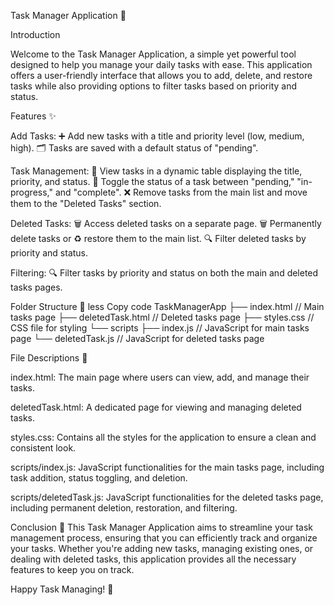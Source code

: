 Task Manager Application 📝

Introduction

Welcome to the Task Manager Application, a simple yet powerful tool designed to help you manage your daily tasks with ease. This application offers a user-friendly interface that allows you to add, delete, and restore tasks while also providing options to filter tasks based on priority and status.

Features ✨

Add Tasks:
➕ Add new tasks with a title and priority level (low, medium, high).
🗂️ Tasks are saved with a default status of "pending".

Task Management:
👀 View tasks in a dynamic table displaying the title, priority, and status.
🔄 Toggle the status of a task between "pending," "in-progress," and "complete".
❌ Remove tasks from the main list and move them to the "Deleted Tasks" section.

Deleted Tasks:
🗑️ Access deleted tasks on a separate page.
🗑️ Permanently delete tasks or ♻️ restore them to the main list.
🔍 Filter deleted tasks by priority and status.

Filtering:
🔍 Filter tasks by priority and status on both the main and deleted tasks pages.

Folder Structure 📂
less
Copy code
TaskManagerApp
├── index.html         // Main tasks page
├── deletedTask.html   // Deleted tasks page
├── styles.css         // CSS file for styling
└── scripts
    ├── index.js       // JavaScript for main tasks page
    └── deletedTask.js // JavaScript for deleted tasks page
    
File Descriptions 📄

index.html:
The main page where users can view, add, and manage their tasks.

deletedTask.html:
A dedicated page for viewing and managing deleted tasks.

styles.css:
Contains all the styles for the application to ensure a clean and consistent look.

scripts/index.js:
JavaScript functionalities for the main tasks page, including task addition, status toggling, and deletion.

scripts/deletedTask.js:
JavaScript functionalities for the deleted tasks page, including permanent deletion, restoration, and filtering.

Conclusion 🎉
This Task Manager Application aims to streamline your task management process, ensuring that you can efficiently track and organize your tasks. Whether you're adding new tasks, managing existing ones, or dealing with deleted tasks, this application provides all the necessary features to keep you on track.

Happy Task Managing! 🚀

